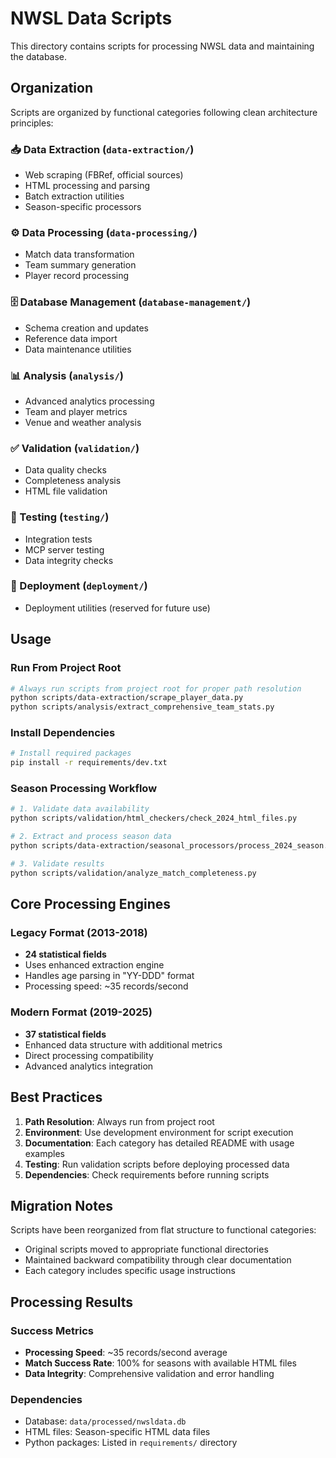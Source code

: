 # NWSL Data Scripts

This directory contains scripts for processing NWSL data and maintaining the database.

## Organization

Scripts are organized by functional categories following clean architecture principles:

### 📥 Data Extraction (`data-extraction/`)
- Web scraping (FBRef, official sources)
- HTML processing and parsing
- Batch extraction utilities
- Season-specific processors

### ⚙️ Data Processing (`data-processing/`)
- Match data transformation
- Team summary generation
- Player record processing

### 🗄️ Database Management (`database-management/`)
- Schema creation and updates
- Reference data import
- Data maintenance utilities

### 📊 Analysis (`analysis/`)
- Advanced analytics processing
- Team and player metrics
- Venue and weather analysis

### ✅ Validation (`validation/`)
- Data quality checks
- Completeness analysis
- HTML file validation

### 🧪 Testing (`testing/`)
- Integration tests
- MCP server testing
- Data integrity checks

### 🚀 Deployment (`deployment/`)
- Deployment utilities (reserved for future use)

## Usage

### Run From Project Root
```bash
# Always run scripts from project root for proper path resolution
python scripts/data-extraction/scrape_player_data.py
python scripts/analysis/extract_comprehensive_team_stats.py
```

### Install Dependencies
```bash
# Install required packages
pip install -r requirements/dev.txt
```

### Season Processing Workflow
```bash
# 1. Validate data availability
python scripts/validation/html_checkers/check_2024_html_files.py

# 2. Extract and process season data
python scripts/data-extraction/seasonal_processors/process_2024_season.py

# 3. Validate results
python scripts/validation/analyze_match_completeness.py
```

## Core Processing Engines

### Legacy Format (2013-2018)
- **24 statistical fields**
- Uses enhanced extraction engine
- Handles age parsing in "YY-DDD" format
- Processing speed: ~35 records/second

### Modern Format (2019-2025)
- **37 statistical fields**
- Enhanced data structure with additional metrics
- Direct processing compatibility
- Advanced analytics integration

## Best Practices

1. **Path Resolution**: Always run from project root
2. **Environment**: Use development environment for script execution
3. **Documentation**: Each category has detailed README with usage examples
4. **Testing**: Run validation scripts before deploying processed data
5. **Dependencies**: Check requirements before running scripts

## Migration Notes

Scripts have been reorganized from flat structure to functional categories:
- Original scripts moved to appropriate functional directories
- Maintained backward compatibility through clear documentation
- Each category includes specific usage instructions

## Processing Results

### Success Metrics
- **Processing Speed**: ~35 records/second average
- **Match Success Rate**: 100% for seasons with available HTML files
- **Data Integrity**: Comprehensive validation and error handling

### Dependencies
- Database: `data/processed/nwsldata.db`
- HTML files: Season-specific HTML data files
- Python packages: Listed in `requirements/` directory